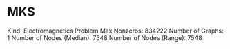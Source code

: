 # MKS

Kind: Electromagnetics Problem
Max Nonzeros: 834222
Number of Graphs: 1
Number of Nodes (Median): 7548
Number of Nodes (Range): 7548